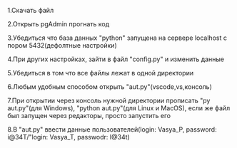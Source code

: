 1.Скачать файл

2.Открыть pgAdmin прогнать код

3.Убедиться что база данных "python" запущена на сервере localhost с пором 5432(дефолтные настройки)

4.При других настройках, зайти в файл "config.py" и изменить данные

5.Убедиться в том что все файлы лежат в одной директории

6.Любым удобным способом открыть "aut.py"(vscode,vs,консоль)

7.При открытии через консоль нужной директории прописать "py aut.py"(для Windows), "python aut.py"(для Linux и MacOS), если же файл был запущен через редакторы, просто запустить его

8.В "aut.py" ввести данные пользователей(login: Vasya_P, password: i@34T/"login: Vasya_T, passwodr: I@34t) 
